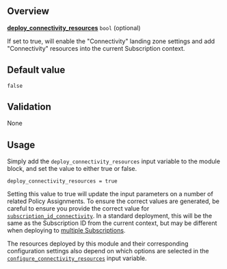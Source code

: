 <!-- markdownlint-disable first-line-h1 -->
## Overview

[**deploy_connectivity_resources**](#overview) `bool` (optional)

If set to true, will enable the "Connectivity" landing zone settings and add "Connectivity" resources into the current Subscription context.

## Default value

`false`

## Validation

None

## Usage

Simply add the `deploy_connectivity_resources` input variable to the module block, and set the value to either true or false.

```hcl
deploy_connectivity_resources = true
```

Setting this value to true will update the input parameters on a number of related Policy Assignments.
To ensure the correct values are generated, be careful to ensure you provide the correct value for [`subscription_id_connectivity`][subscription_id_connectivity].
In a standard deployment, this will be the same as the Subscription ID from the current context, but may be different when deploying to [multiple Subscriptions][wiki_multi_subscription].

The resources deployed by this module and their corresponding configuration settings also depend on which options are selected in the [`configure_connectivity_resources`][configure_connectivity_resources] input variable.

[//]: # "************************"
[//]: # "INSERT LINK LABELS BELOW"
[//]: # "************************"

[subscription_id_connectivity]:     %5BVariables%5D-subscription_id_connectivity "Instructions for how to use the subscription_id_connectivity variable."
[configure_connectivity_resources]: %5BVariables%5D-configure_connectivity_resources "Instructions for how to use the configure_connectivity_resources variable."
[wiki_multi_subscription]:          %5BUser-Guide%5D-Provider-Configuration#multi-subscription-deployment "[User Guide] Provider Configuration # Multi-Subscription deployment"
